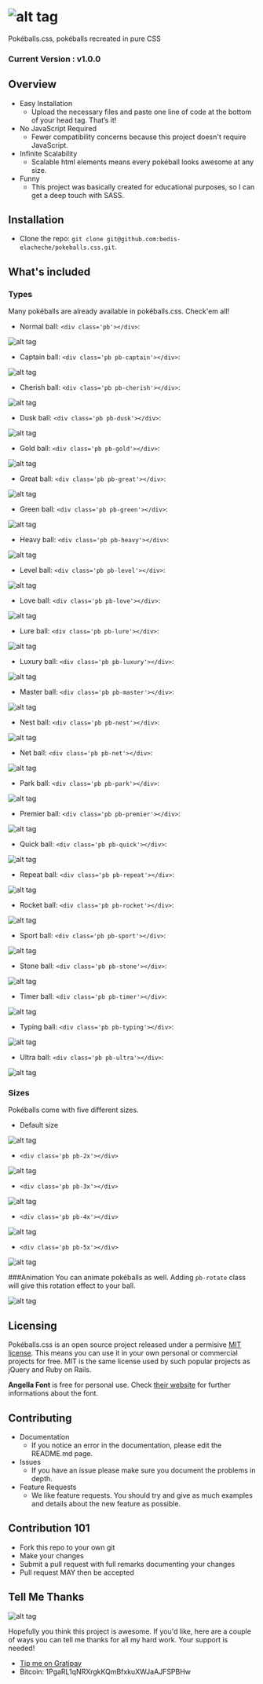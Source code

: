 ![alt tag](https://raw.github.com/bedis-elacheche/pokeballs.css/master/img/logo.png)
===========

Pokéballs.css, pokéballs recreated in pure CSS

### Current Version : v1.0.0

## Overview
- Easy Installation
  - Upload the necessary files and paste one line of code at the bottom of your head tag. That’s it!
- No JavaScript Required
  -  Fewer compatibility concerns because this project doesn't require JavaScript. 
- Infinite Scalability
  - Scalable html elements means every pokéball looks awesome at any size. 
- Funny
  - This project was basically created for educational purposes, so I can get a deep touch with SASS.

## Installation
- Clone the repo: `git clone git@github.com:bedis-elacheche/pokeballs.css.git`.

## What's included
### Types
Many pokéballs are already available in pokéballs.css. Check'em all!

- Normal ball: `<div class='pb'></div>`:

![alt tag](https://raw.github.com/bedis-elacheche/pokeballs.css/master/img/pb_type_normal.png)

- Captain ball: `<div class='pb pb-captain'></div>`:

![alt tag](https://raw.github.com/bedis-elacheche/pokeballs.css/master/img/pb_type_captain.png)

- Cherish ball: `<div class='pb pb-cherish'></div>`:

![alt tag](https://raw.github.com/bedis-elacheche/pokeballs.css/master/img/pb_type_cherish.png)

- Dusk ball: `<div class='pb pb-dusk'></div>`:

![alt tag](https://raw.github.com/bedis-elacheche/pokeballs.css/master/img/pb_type_dusk.png)

- Gold ball: `<div class='pb pb-gold'></div>`:

![alt tag](https://raw.github.com/bedis-elacheche/pokeballs.css/master/img/pb_type_gold.png)

- Great ball: `<div class='pb pb-great'></div>`:

![alt tag](https://raw.github.com/bedis-elacheche/pokeballs.css/master/img/pb_type_great.png)

- Green ball: `<div class='pb pb-green'></div>`:

![alt tag](https://raw.github.com/bedis-elacheche/pokeballs.css/master/img/pb_type_green.png)

- Heavy ball: `<div class='pb pb-heavy'></div>`:

![alt tag](https://raw.github.com/bedis-elacheche/pokeballs.css/master/img/pb_type_heavy.png)

- Level ball: `<div class='pb pb-level'></div>`:

![alt tag](https://raw.github.com/bedis-elacheche/pokeballs.css/master/img/pb_type_level.png)

- Love ball: `<div class='pb pb-love'></div>`:

![alt tag](https://raw.github.com/bedis-elacheche/pokeballs.css/master/img/pb_type_love.png)

- Lure ball: `<div class='pb pb-lure'></div>`:

![alt tag](https://raw.github.com/bedis-elacheche/pokeballs.css/master/img/pb_type_lure.png)

- Luxury ball: `<div class='pb pb-luxury'></div>`:

![alt tag](https://raw.github.com/bedis-elacheche/pokeballs.css/master/img/pb_type_luxury.png)

- Master ball: `<div class='pb pb-master'></div>`:

![alt tag](https://raw.github.com/bedis-elacheche/pokeballs.css/master/img/pb_type_master.png)

- Nest ball: `<div class='pb pb-nest'></div>`:

![alt tag](https://raw.github.com/bedis-elacheche/pokeballs.css/master/img/pb_type_nest.png)

- Net ball: `<div class='pb pb-net'></div>`:

![alt tag](https://raw.github.com/bedis-elacheche/pokeballs.css/master/img/pb_type_net.png)

- Park ball: `<div class='pb pb-park'></div>`:

![alt tag](https://raw.github.com/bedis-elacheche/pokeballs.css/master/img/pb_type_park.png)

- Premier ball: `<div class='pb pb-premier'></div>`:

![alt tag](https://raw.github.com/bedis-elacheche/pokeballs.css/master/img/pb_type_premier.png)

- Quick ball: `<div class='pb pb-quick'></div>`:

![alt tag](https://raw.github.com/bedis-elacheche/pokeballs.css/master/img/pb_type_quick.png)

- Repeat ball: `<div class='pb pb-repeat'></div>`:

![alt tag](https://raw.github.com/bedis-elacheche/pokeballs.css/master/img/pb_type_repeat.png)

- Rocket ball: `<div class='pb pb-rocket'></div>`:

![alt tag](https://raw.github.com/bedis-elacheche/pokeballs.css/master/img/pb_type_rocket.png)

- Sport ball: `<div class='pb pb-sport'></div>`:

![alt tag](https://raw.github.com/bedis-elacheche/pokeballs.css/master/img/pb_type_sport.png)

- Stone ball: `<div class='pb pb-stone'></div>`:

![alt tag](https://raw.github.com/bedis-elacheche/pokeballs.css/master/img/pb_type_stone.png)

- Timer ball: `<div class='pb pb-timer'></div>`:

![alt tag](https://raw.github.com/bedis-elacheche/pokeballs.css/master/img/pb_type_timer.png)

- Typing ball: `<div class='pb pb-typing'></div>`:

![alt tag](https://raw.github.com/bedis-elacheche/pokeballs.css/master/img/pb_type_typing.png)

- Ultra ball: `<div class='pb pb-ultra'></div>`:

![alt tag](https://raw.github.com/bedis-elacheche/pokeballs.css/master/img/pb_type_ultra.png)

### Sizes
Pokéballs come with five different sizes.
- Default size

![alt tag](https://raw.github.com/bedis-elacheche/pokeballs.css/master/img/pb_size_1.png)

- `<div class='pb pb-2x'></div>`

![alt tag](https://raw.github.com/bedis-elacheche/pokeballs.css/master/img/pb_size_2.png)

- `<div class='pb pb-3x'></div>`

![alt tag](https://raw.github.com/bedis-elacheche/pokeballs.css/master/img/pb_size_3.png)

- `<div class='pb pb-4x'></div>`

![alt tag](https://raw.github.com/bedis-elacheche/pokeballs.css/master/img/pb_size_4.png)

- `<div class='pb pb-5x'></div>`

![alt tag](https://raw.github.com/bedis-elacheche/pokeballs.css/master/img/pb_size_5.png)

###Animation
You can animate pokéballs as well. Adding `pb-rotate` class will give this rotation effect to your ball.

![alt tag](https://raw.github.com/bedis-elacheche/pokeballs.css/master/img/pb_rotate.gif)

## Licensing
Pokéballs.css is an open source project released under a permisive [MIT license](http://opensource.org/licenses/mit-license.html). This means you can use it in your own personal or commercial projects for free. MIT is the same license used by such popular projects as jQuery and Ruby on Rails.

**Angella Font** is free for personal use. Check [their website](http://www.studiotypo.com/Angella_font) for further informations about the font.

## Contributing
- Documentation
  - If you notice an error in the documentation, please edit the README.md page.
- Issues
  - If you have an issue please make sure you document the problems in depth.
- Feature Requests
  - We like feature requests. You should try and give as much examples and details about the new feature as possible.

## Contribution 101
- Fork this repo to your own git
- Make your changes
- Submit a pull request with full remarks documenting your changes
- Pull request MAY then be accepted

## Tell Me Thanks

![alt tag](https://raw.github.com/bedis-elacheche/pokeballs.css/master/img/coffee.png)

Hopefully you think this project is awesome. If you'd like, here are a couple of ways you can tell me thanks for all my hard work. Your support is needed!
- [Tip me on Gratipay](https://gratipay.com/~elacheche-bedis)
- Bitcoin: 1PgaRL1qNRXrgkKQmBfxkuXWJaAJFSPBHw
